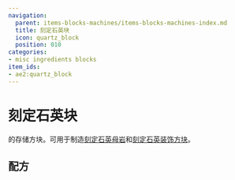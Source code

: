 ```yaml
---
navigation:
  parent: items-blocks-machines/items-blocks-machines-index.md
  title: 刻定石英块
  icon: quartz_block
  position: 010
categories:
- misc ingredients blocks
item_ids:
- ae2:quartz_block
---
```


# 刻定石英块

<BlockImage id="quartz_block" scale="8" />

<ItemLink id="certus_quartz_crystal" />的存储方块。可用于制造[刻定石英母岩](budding_certus.md)和[刻定石英装饰方块](decorative_certus.md)。

## 配方

<RecipeFor id="quartz_block" />
